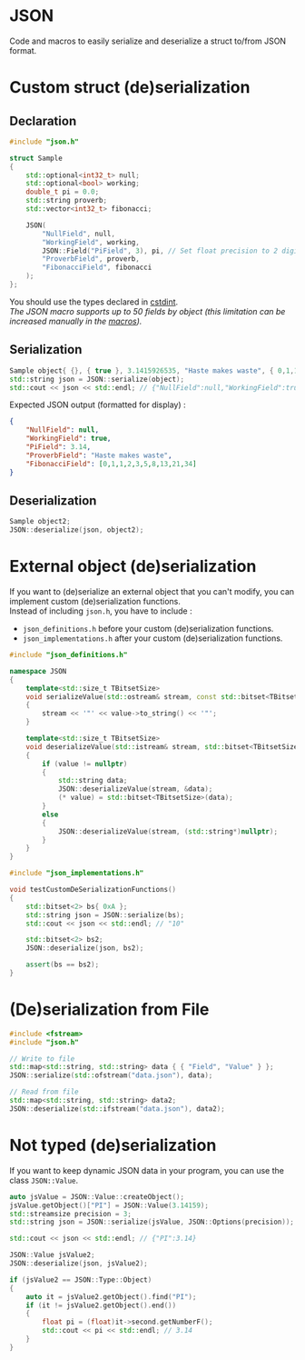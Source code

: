JSON
====

Code and macros to easily serialize and deserialize a struct to/from JSON format.

# Custom struct (de)serialization

## Declaration

```cpp
#include "json.h"

struct Sample
{
	std::optional<int32_t> null;
	std::optional<bool> working;
	double_t pi = 0.0;
	std::string proverb;
	std::vector<int32_t> fibonacci;

	JSON(
		"NullField", null,
		"WorkingField", working,
		JSON::Field("PiField", 3), pi, // Set float precision to 2 digits
		"ProverbField", proverb,
		"FibonacciField", fibonacci
	);
};
```
You should use the types declared in [cstdint](https://en.cppreference.com/w/cpp/header/cstdint).  
*The JSON macro supports up to 50 fields by object (this limitation can be increased manually in the [macros](https://github.com/antlafarge/cpp-tools/blob/main/JSON/src/json_definitions.h#L26)).*

## Serialization

```cpp
Sample object{ {}, { true }, 3.1415926535, "Haste makes waste", { 0,1,1,2,3,5,8,13,21,34 } };
std::string json = JSON::serialize(object);
std::cout << json << std::endl; // {"NullField":null,"WorkingField":true,"PiField":3.14,"ProverbField":"Haste makes waste","FibonacciField":[0,1,1,2,3,5,8,13,21,34]}
```

Expected JSON output (formatted for display) :
```json
{
	"NullField": null,
	"WorkingField": true,
	"PiField": 3.14,
	"ProverbField": "Haste makes waste",
	"FibonacciField": [0,1,1,2,3,5,8,13,21,34]
}
```

## Deserialization

```cpp
Sample object2;
JSON::deserialize(json, object2);
```

# External object (de)serialization

If you want to (de)serialize an external object that you can't modify, you can implement custom (de)serialization functions.  
Instead of including `json.h`, you have to include :
- `json_definitions.h` before your custom (de)serialization functions.
- `json_implementations.h` after your custom (de)serialization functions.

```cpp
#include "json_definitions.h"

namespace JSON
{
	template<std::size_t TBitsetSize>
	void serializeValue(std::ostream& stream, const std::bitset<TBitsetSize>* value, const Field* field = nullptr)
	{
		stream << '"' << value->to_string() << '"';
	}

	template<std::size_t TBitsetSize>
	void deserializeValue(std::istream& stream, std::bitset<TBitsetSize>* value)
	{
		if (value != nullptr)
		{
			std::string data;
			JSON::deserializeValue(stream, &data);
			(* value) = std::bitset<TBitsetSize>(data);
		}
		else
		{
			JSON::deserializeValue(stream, (std::string*)nullptr);
		}
	}
}

#include "json_implementations.h"

void testCustomDeSerializationFunctions()
{
	std::bitset<2> bs{ 0xA };
	std::string json = JSON::serialize(bs);
	std::cout << json << std::endl; // "10"

	std::bitset<2> bs2;
	JSON::deserialize(json, bs2);

	assert(bs == bs2);
}
```

# (De)serialization from File

```cpp
#include <fstream>
#include "json.h"

// Write to file
std::map<std::string, std::string> data { { "Field", "Value" } };
JSON::serialize(std::ofstream("data.json"), data);

// Read from file
std::map<std::string, std::string> data2;
JSON::deserialize(std::ifstream("data.json"), data2);
```

# Not typed (de)serialization

If you want to keep dynamic JSON data in your program, you can use the class `JSON::Value`.

```cpp
auto jsValue = JSON::Value::createObject();
jsValue.getObject()["PI"] = JSON::Value(3.14159);
std::streamsize precision = 3;
std::string json = JSON::serialize(jsValue, JSON::Options(precision));

std::cout << json << std::endl; // {"PI":3.14}

JSON::Value jsValue2;
JSON::deserialize(json, jsValue2);

if (jsValue2 == JSON::Type::Object)
{
	auto it = jsValue2.getObject().find("PI");
	if (it != jsValue2.getObject().end())
	{
		float pi = (float)it->second.getNumberF();
		std::cout << pi << std::endl; // 3.14
	}
}
```
